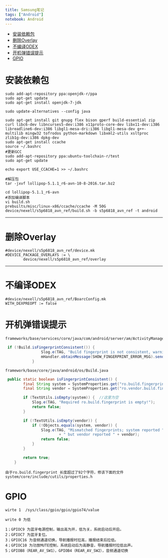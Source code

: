 ```yaml
---
title: Samsung笔记
tags: ["Android"]
notebook: Android
---
```


<!-- MarkdownTOC -->

- [安装依赖包](#安装依赖包)
- [删除Overlay](#删除overlay)
- [不编译ODEX](#不编译odex)
- [开机弹错误提示](#开机弹错误提示)
- [GPIO](#gpio)

<!-- /MarkdownTOC -->


# 安装依赖包

```shell
sudo add-apt-repository ppa:openjdk-r/ppa
sudo apt-get update
sudo apt-get install openjdk-7-jdk

sudo update-alternatives --config java

sudo apt-get install git gnupg flex bison gperf build-essential zip curl libc6-dev libncurses5-dev:i386 x11proto-core-dev libx11-dev:i386 libreadline6-dev:i386 libgl1-mesa-dri:i386 libgl1-mesa-dev g++-multilib mingw32 tofrodos python-markdown libxml2-utils xsltproc zlib1g-dev:i386 dpkg-dev
sudo apt-get install ccache
source ~/.bashrc
#更新GCC
sudo add-apt-repository ppa:ubuntu-toolchain-r/test 
sudo apt-get update

echo export USE_CCACHE=1 >> ~/.bashrc

#解压包
tar -jxvf lollipop-5.1.1_r6-avn-10-8-2016.tar.bz2

cd lollipop-5.1.1_r6-avn 
#添加编译脚本
vi build.sh 
prebuilts/misc/linux-x86/ccache/ccache -M 50G
device/nexell/s5p6818_avn_ref/build.sh -b s5p6818_avn_ref -t android

```

* * *

# 删除Overlay

```shell
#device/nexell/s5p6818_avn_ref/device.mk
#DEVICE_PACKAGE_OVERLAYS := \
        device/nexell/s5p6818_avn_ref/overlay
```

* * *

# 不编译ODEX

```shell
#device/nexell/s5p6818_avn_ref/BoarcConfig.mk
WITH_DEXPREOPT := false
```

# 开机弹错误提示

	frameworks/base/services/core/java/com/android/server/am/ActivityManagerService.java

```java
 if (!Build.isFingerprintConsistent()) {
                Slog.e(TAG, "Build fingerprint is not consistent, warning user");
                mHandler.obtainMessage(SHOW_FINGERPRINT_ERROR_MSG).sendToTarget();
            }
```
	
	framework/base/core/java/android/os/Build.java

```java
 public static boolean isFingerprintConsistent() {
        final String system = SystemProperties.get("ro.build.fingerprint");
        final String vendor = SystemProperties.get("ro.vendor.build.fingerprint");

        if (TextUtils.isEmpty(system)) {  //这里为空
            Slog.e(TAG, "Required ro.build.fingerprint is empty!");
            return false;
        }

        if (!TextUtils.isEmpty(vendor)) {
            if (!Objects.equals(system, vendor)) {
                Slog.e(TAG, "Mismatched fingerprints; system reported " + system
                        + " but vendor reported " + vendor);
                return false;
            }
        }

        return true;
    }
```

	由于ro.build.fingerprint 长度超过了92个字符，修该下面的文件
	system/core/include/cutils/properties.h

# GPIO

```shell
wirte 1  /sys/class/gpio/gpio/gpio74/value

write 0 为低 

1；GPIOC9 为蓝牙电源控制，输出高为开，低为关，系统启动后开启。
2；GPIOC7 为蓝牙复位。
3；GPIOC16 为音频通道切换，导航播报时拉高，播报结束后拉低。
4；GPIOC10 为功放MUTE控制，系统启动后为高静音，导航播报时拉低出声。
5；GPIOB8（REAR_AV_SW1），GPIOB4（REAR_AV_SW2），音频通道切换

```